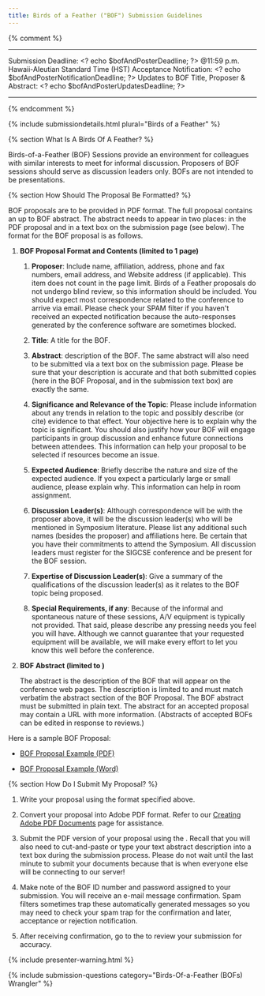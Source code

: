 ```yaml
---
title: Birds of a Feather ("BOF") Submission Guidelines
---
```


{% comment %}
  ------------------------------------------------- --------------------------------------------------
  Submission Deadline:                              \<? echo \$bofAndPosterDeadline; ?\>
  @11:59 p.m. Hawaii-Aleutian Standard Time (HST)
  Acceptance Notification:                          \<? echo \$bofAndPosterNotificationDeadline; ?\>
  Updates to BOF Title, Proposer & Abstract:        \<? echo \$bofAndPosterUpdatesDeadline; ?\>
  ------------------------------------------------- --------------------------------------------------
{% endcomment %}

{% include submissiondetails.html plural="Birds of a Feather" %}

{% section What Is A Birds Of A Feather? %}

Birds-of-a-Feather (BOF) Sessions provide an environment for colleagues
with similar interests to meet for informal discussion. Proposers of BOF
sessions should serve as discussion leaders only. BOFs are not intended
to be presentations.

{% section How Should The Proposal Be Formatted? %}

BOF proposals are to be provided in PDF format. The full proposal
contains an up to BOF abstract. The abstract needs to appear in two
places: in the PDF proposal and in a text box on the submission page
(see below). The format for the BOF proposal is as follows.

1.  **BOF Proposal Format and Contents (limited to 1 page)**

    1.  **Proposer**: Include name, affiliation, address, phone and fax
        numbers, email address, and Website address (if applicable).
        This item does not count in the page limit. Birds of a Feather
        proposals do not undergo blind review, so this information
        should be included. You should expect most correspondence
        related to the conference to arrive via email. Please check your
        SPAM filter if you haven't received an expected notification
        because the auto-responses generated by the conference software
        are sometimes blocked.
        
    2.  **Title**: A title for the BOF.
    
    3.  **Abstract**: description of the BOF. The same abstract will
        also need to be submitted via a text box on the submission page.
        Please be sure that your description is accurate and that both
        submitted copies (here in the BOF Proposal, and in the
        submission text box) are exactly the same.
        
    4.  **Significance and Relevance of the Topic**: Please include
        information about any trends in relation to the topic and
        possibly describe (or cite) evidence to that effect. Your
        objective here is to explain why the topic is significant. You
        should also justify how your BOF will engage participants in
        group discussion and enhance future connections between
        attendees. This information can help your proposal to be
        selected if resources become an issue.
        
    5.  **Expected Audience**: Briefly describe the nature and size of
        the expected audience. If you expect a particularly large or
        small audience, please explain why. This information can help in
        room assignment.
        
    6.  **Discussion Leader(s)**: Although correspondence will be with
        the proposer above, it will be the discussion leader(s) who will
        be mentioned in Symposium literature. Please list any additional
        such names (besides the proposer) and affiliations here. Be
        certain that you have their commitments to attend the Symposium.
        All discussion leaders must register for the SIGCSE conference
        and be present for the BOF session.
        
    7.  **Expertise of Discussion Leader(s)**: Give a summary of the
        qualifications of the discussion leader(s) as it relates to the
        BOF topic being proposed.
        
    8.  **Special Requirements, if any**: Because of the informal and
        spontaneous nature of these sessions, A/V equipment is typically
        not provided. That said, please describe any pressing needs you
        feel you will have. Although we cannot guarantee that your
        requested equipment will be available, we will make every effort
        to let you know this well before the conference.

2.  **BOF Abstract (limited to )**

    The abstract is the description of the BOF that will appear on the
    conference web pages. The description is limited to and must match
    verbatim the abstract section of the BOF Proposal. The BOF abstract
    must be submitted in plain text. The abstract for an accepted
    proposal may contain a URL with more information. (Abstracts of
    accepted BOFs can be edited in response to reviews.)

Here is a sample BOF Proposal:
  
  -   [BOF Proposal Example 
      (PDF)]({{site.base}}/authors/examples/BOFSample.pdf)
      
  -   [BOF Proposal Example
      (Word)]({{site.base}}/authors/examples/BOFSample.doc)

{% section How Do I Submit My Proposal? %}

1.  Write your proposal using the format specified above.

2.  Convert your proposal into Adobe PDF format. Refer to our [Creating
    Adobe PDF Documents](creating_pdf.html) page for assistance.
    
3.  Submit the PDF version of your proposal using the . Recall that you
    will also need to cut-and-paste or type your text abstract
    description into a text box during the submission process. Please do
    not wait until the last minute to submit your documents because that
    is when everyone else will be connecting to our server!
    
4.  Make note of the BOF ID number and password assigned to your
    submission. You will receive an e-mail message confirmation. Spam
    filters sometimes trap these automatically generated messages so you
    may need to check your spam trap for the confirmation and later,
    acceptance or rejection notification.
    
5.  After receiving confirmation, go to the to review your submission
    for accuracy.

{% include presenter-warning.html %}



{% include submission-questions category="Birds-Of-a-Feather (BOFs) Wrangler" %}